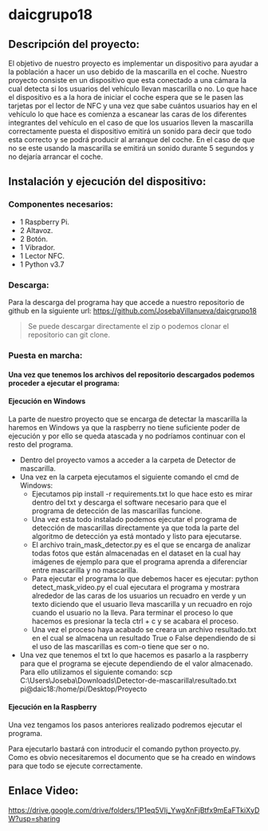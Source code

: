 # daicgrupo18

## Descripción del proyecto:
El objetivo de nuestro proyecto es implementar un dispositivo para ayudar a la población a hacer un uso debido de la mascarilla en el coche. Nuestro proyecto consiste en un dispositivo que esta conectado a una cámara la cual detecta si los usuarios del vehículo llevan mascarilla o no. Lo que hace el dispositivo es a la hora de iniciar el coche espera que se le pasen las tarjetas por el lector de NFC y una vez que sabe cuántos usuarios hay en el vehículo lo que hace es comienza a  escanear las caras de los diferentes integrantes del vehículo en el caso de que los usuarios lleven la mascarilla correctamente puesta el dispositivo emitirá un sonido para decir que todo esta correcto y se podrá producir al arranque del coche. En el caso de que no se este usando la mascarilla se emitirá un sonido durante 5 segundos y no dejaría arrancar el coche.

## Instalación y ejecución del dispositivo:
### Componentes necesarios:
- 1 Raspberry Pi.
- 2 Altavoz.
- 2 Botón.
- 1 Vibrador.
- 1 Lector NFC.
- 1 Python v3.7

### Descarga:
Para la descarga del programa hay que accede a nuestro repositorio de github en la siguiente url: https://github.com/JosebaVillanueva/daicgrupo18
> Se puede descargar directamente el zip o podemos clonar el repositorio can git clone.

### Puesta en marcha:
#### Una vez que tenemos los archivos del repositorio descargados podemos proceder a ejecutar el programa:
#### Ejecución en Windows
La parte de nuestro proyecto que se encarga de detectar la mascarilla la haremos en Windows ya que la raspberry no tiene suficiente poder de ejecución y por ello se queda atascada y no podríamos continuar con el resto del programa.
- Dentro del proyecto vamos a acceder a la carpeta de Detector de mascarilla.
- Una vez en la carpeta ejecutamos el siguiente comando el cmd de Windows: 
  - Ejecutamos pip install -r requirements.txt lo que hace esto es mirar dentro del txt y descarga el software necesario para que el programa de detección de las mascarillas funcione.
  - Una vez esta todo instalado podemos ejecutar el programa de detección de mascarillas directamente ya que toda la parte del algoritmo de detección ya está montado y listo para ejecutarse.  
  - El archivo train_mask_detector.py es el que se encarga de analizar todas fotos que están almacenadas en el dataset en la cual hay imágenes de ejemplo para que el programa aprenda a diferenciar entre mascarilla y no mascarilla.
  - Para ejecutar el programa lo que debemos hacer es ejecutar: python detect_mask_video.py el cual ejecutara el programa y mostrara alrededor de las caras de los usuarios un recuadro en verde y un texto diciendo que el usuario lleva mascarilla y un recuadro en rojo cuando el usuario no la lleva. Para terminar el proceso lo que hacemos es presionar la tecla ctrl + c y se acabara el proceso.
  - Una vez el proceso haya acabado se creara un archivo resultado.txt en el cual se almacena un resultado True o False dependiendo de si el uso de las mascarillas es com-o tiene que ser o no.   
- Una vez que tenemos el txt lo que hacemos es pasarlo a la raspberry para que el programa se ejecute dependiendo de el valor almacenado. Para ello utilizamos el siguiente comando: scp C:\Users\Joseba\Downloads\Detector-de-mascarilla\resultado.txt pi@daic18:/home/pi/Desktop/Proyecto

#### Ejecución en la Raspberry
Una vez tengamos los pasos anteriores realizado podremos ejecutar el programa.

Para ejecutarlo bastará con introducir el comando python proyecto.py. Como es obvio necesitaremos el documento que se ha creado en windows para que todo se ejecute correctamente. 

## Enlace Video:
https://drive.google.com/drive/folders/1P1eq5VIj_YwgXnFjBtfx9mEaFTkiXyDW?usp=sharing
